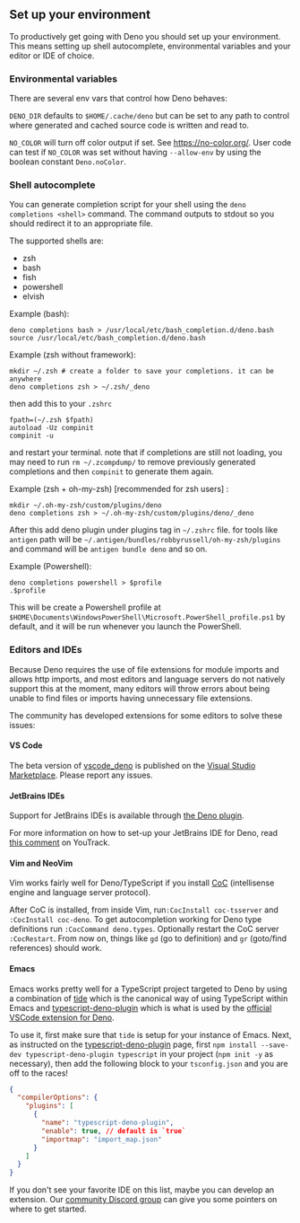 ## Set up your environment

To productively get going with Deno you should set up your environment. This
means setting up shell autocomplete, environmental variables and your editor or
IDE of choice.

### Environmental variables

There are several env vars that control how Deno behaves:

`DENO_DIR` defaults to `$HOME/.cache/deno` but can be set to any path to control
where generated and cached source code is written and read to.

`NO_COLOR` will turn off color output if set. See https://no-color.org/. User
code can test if `NO_COLOR` was set without having `--allow-env` by using the
boolean constant `Deno.noColor`.

### Shell autocomplete

You can generate completion script for your shell using the
`deno completions <shell>` command. The command outputs to stdout so you should
redirect it to an appropriate file.

The supported shells are:

- zsh
- bash
- fish
- powershell
- elvish

Example (bash):

```shell
deno completions bash > /usr/local/etc/bash_completion.d/deno.bash
source /usr/local/etc/bash_completion.d/deno.bash
```

Example (zsh without framework):

```shell
mkdir ~/.zsh # create a folder to save your completions. it can be anywhere
deno completions zsh > ~/.zsh/_deno
```

then add this to your `.zshrc`

```shell
fpath=(~/.zsh $fpath)
autoload -Uz compinit
compinit -u
```

and restart your terminal. note that if completions are still not loading, you
may need to run `rm ~/.zcompdump/` to remove previously generated completions
and then `compinit` to generate them again.

Example (zsh + oh-my-zsh) [recommended for zsh users] :

```shell
mkdir ~/.oh-my-zsh/custom/plugins/deno
deno completions zsh > ~/.oh-my-zsh/custom/plugins/deno/_deno
```

After this add deno plugin under plugins tag in `~/.zshrc` file. for tools like
`antigen` path will be `~/.antigen/bundles/robbyrussell/oh-my-zsh/plugins` and
command will be `antigen bundle deno` and so on.

Example (Powershell):

```shel
deno completions powershell > $profile
.$profile
```

This will be create a Powershell profile at
`$HOME\Documents\WindowsPowerShell\Microsoft.PowerShell_profile.ps1`
by default, and it will be run whenever you launch the PowerShell.

### Editors and IDEs

Because Deno requires the use of file extensions for module imports and allows
http imports, and most editors and language servers do not natively support this
at the moment, many editors will throw errors about being unable to find files
or imports having unnecessary file extensions.

The community has developed extensions for some editors to solve these issues:

#### VS Code

The beta version of [vscode_deno](https://github.com/denoland/vscode_deno) is
published on the
[Visual Studio Marketplace](https://marketplace.visualstudio.com/items?itemName=denoland.vscode-deno).
Please report any issues.

#### JetBrains IDEs

Support for JetBrains IDEs is available through
[the Deno plugin](https://plugins.jetbrains.com/plugin/14382-deno).

For more information on how to set-up your JetBrains IDE for Deno, read
[this comment](https://youtrack.jetbrains.com/issue/WEB-41607#focus=streamItem-27-4160152.0-0)
on YouTrack.

#### Vim and NeoVim

Vim works fairly well for Deno/TypeScript if you install
[CoC](https://github.com/neoclide/coc.nvim) (intellisense engine and language
server protocol).

After CoC is installed, from inside Vim, run`:CocInstall coc-tsserver` and
`:CocInstall coc-deno`. To get autocompletion working for Deno type definitions
run `:CocCommand deno.types`. Optionally restart the CoC server `:CocRestart`.
From now on, things like `gd` (go to definition) and `gr` (goto/find references)
should work.

#### Emacs

Emacs works pretty well for a TypeScript project targeted to Deno by using a
combination of [tide](https://github.com/ananthakumaran/tide) which is the
canonical way of using TypeScript within Emacs and
[typescript-deno-plugin](https://github.com/justjavac/typescript-deno-plugin)
which is what is used by the
[official VSCode extension for Deno](https://github.com/denoland/vscode_deno).

To use it, first make sure that `tide` is setup for your instance of Emacs.
Next, as instructed on the
[typescript-deno-plugin](https://github.com/justjavac/typescript-deno-plugin)
page, first `npm install --save-dev typescript-deno-plugin typescript` in your
project (`npm init -y` as necessary), then add the following block to your
`tsconfig.json` and you are off to the races!

```json
{
  "compilerOptions": {
    "plugins": [
      {
        "name": "typescript-deno-plugin",
        "enable": true, // default is `true`
        "importmap": "import_map.json"
      }
    ]
  }
}
```

If you don't see your favorite IDE on this list, maybe you can develop an
extension. Our [community Discord group](https://discord.gg/deno) can give you
some pointers on where to get started.
